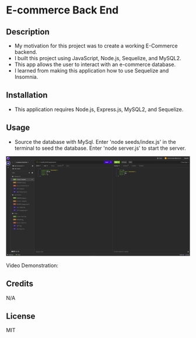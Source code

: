 # E-commerce Back End 

## Description
- My motivation for this project was to create a working E-Commerce backend.
- I built this project using JavaScript, Node.js, Sequelize, and MySQL2.
- This app allows the user to interact with an e-commerce database.
- I learned from making this application how to use Sequelize and Insomnia.

## Installation
- This application requires Node.js, Express.js, MySQL2, and Sequelize.

## Usage
- Source the database with MySql. Enter 'node seeds/index.js' in the terminal to seed the database. Enter 'node server.js' to start the server.

![Screenshot](./Develop/assets/images/screenshot.png)

Video Demonstration:


## Credits
N/A

## License
MIT
